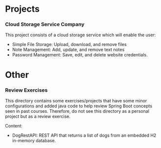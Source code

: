 # Projects
### Cloud Storage Service Company
This project consists of a cloud storage service which will enable the user:
- Simple File Storage: Upload, download, and remove files
- Note Management: Add, update, and remove text notes
- Password Management: Save, edit, and delete website credentials.

# Other
### Review Exercises
This directory contains some exercises/projects that have some minor configurations and added java code to help review Spring Boot concepts seen in past courses. Therefore, do not see this directory as a personal project but as a review exercise.

Content:
- DogRestAPI: REST API that returns a list of dogs from an embedded H2 in-memory database.
